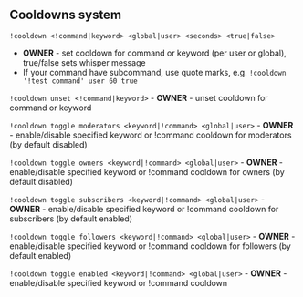 ## Cooldowns system
`!cooldown <!command|keyword> <global|user> <seconds> <true|false>`

- **OWNER** - set cooldown for command or keyword (per user or global), true/false sets whisper message
- If your command have subcommand, use quote marks, e.g. `!cooldown '!test command' user 60 true`

`!cooldown unset <!command|keyword>` - **OWNER** - unset cooldown for command or keyword

`!cooldown toggle moderators <keyword|!command> <global|user>` - **OWNER** - enable/disable specified keyword or !command cooldown for moderators (by default disabled)

`!cooldown toggle owners <keyword|!command> <global|user>` - **OWNER** - enable/disable specified keyword or !command cooldown for owners  (by default disabled)

`!cooldown toggle subscribers <keyword|!command> <global|user>` - **OWNER** - enable/disable specified keyword or !command cooldown for subscribers (by default enabled)

`!cooldown toggle followers <keyword|!command> <global|user>` - **OWNER** - enable/disable specified keyword or !command cooldown for followers (by default enabled)

`!cooldown toggle enabled <keyword|!command> <global|user>` - **OWNER** - enable/disable specified keyword or !command cooldown